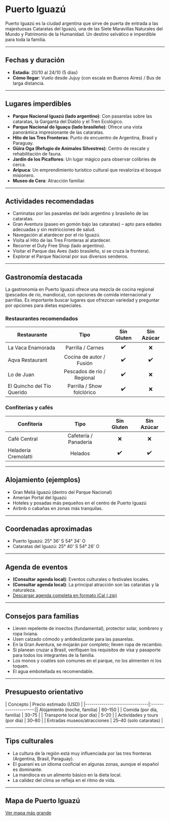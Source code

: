 # Puerto Iguazú

Puerto Iguazú es la ciudad argentina que sirve de puerta de entrada a las majestuosas Cataratas del Iguazú, una de las Siete Maravillas Naturales del Mundo y Patrimonio de la Humanidad. Un destino selvático e imperdible para toda la familia.

---

## Fechas y duración

- **Estadía**: 20/10 al 24/10 (5 días)
- **Cómo llegar**: Vuelo desde Jujuy (con escala en Buenos Aires) / Bus de larga distancia.

---

## Lugares imperdibles

- **Parque Nacional Iguazú (lado argentino)**: Con pasarelas sobre las cataratas, la Garganta del Diablo y el Tren Ecológico.
- **Parque Nacional do Iguaçu (lado brasileño)**: Ofrece una vista panorámica impresionante de las cataratas.
- **Hito de las Tres Fronteras**: Punto de encuentro de Argentina, Brasil y Paraguay.
- **Güira Oga (Refugio de Animales Silvestres)**: Centro de rescate y rehabilitación de fauna.
- **Jardín de los Picaflores**: Un lugar mágico para observar colibríes de cerca.
- **Aripuca**: Un emprendimiento turístico cultural que revaloriza el bosque misionero.
- **Museo de Cera**: Atracción familiar.

---

## Actividades recomendadas

- Caminatas por las pasarelas del lado argentino y brasileño de las cataratas.
- Gran Aventura (paseo en gomón bajo las cataratas) – apto para edades adecuadas y sin restricciones de salud.
- Navegación al atardecer por el río Iguazú.
- Visita al Hito de las Tres Fronteras al atardecer.
- Recorrer el Duty Free Shop (lado argentino).
- Visitar el Parque das Aves (lado brasileño, si se cruza la frontera).
- Explorar el Parque Nacional por sus diversos senderos.

---

## Gastronomía destacada

La gastronomía en Puerto Iguazú ofrece una mezcla de cocina regional (pescados de río, mandioca), con opciones de comida internacional y parrillas. Es importante buscar lugares que ofrezcan variedad y preguntar por opciones para dietas especiales.

### Restaurantes recomendados

| Restaurante             | Tipo                       | Sin Gluten | Sin Azúcar |
|-------------------------|:--------------------------:|:----------:|:----------:|
| La Vaca Enamorada       | Parrilla / Carnes          | ✔️        | ❌         |
| Aqva Restaurant         | Cocina de autor / Fusión   | ✔️        | ✔️         |
| Lo de Juan              | Pescados de río / Regional | ✔️        | ❌         |
| El Quincho del Tío Querido | Parrilla / Show folclórico | ✔️        | ❌         |

### Confiterías y cafés

| Confitería              | Tipo                       | Sin Gluten | Sin Azúcar |
|-------------------------|:--------------------------:|:----------:|:----------:|
| Café Central            | Cafetería / Panadería      | ❌         | ❌         |
| Heladería Cremolatti    | Helados                    | ✔️        | ✔️         |

---

## Alojamiento (ejemplos)

- Gran Meliá Iguazú (dentro del Parque Nacional)
- Amerian Portal del Iguazú
- Hoteles y posadas más pequeños en el centro de Puerto Iguazú
- Airbnb o cabañas en zonas más tranquilas.

---

## Coordenadas aproximadas

- Puerto Iguazú: 25° 36' S 54° 34' O
- Cataratas del Iguazú: 25° 40' S 54° 26' O

---

## Agenda de eventos

- **(Consultar agenda local)**: Eventos culturales o festivales locales.
- **(Consultar agenda local)**: La principal atracción son las cataratas y la naturaleza.
- [Descargar agenda completa en formato iCal (.zip)](../docs/agenda/ariflier1970@gmail.com.ical.zip)

---

## Consejos para familias

- Lleven repelente de insectos (fundamental), protector solar, sombrero y ropa liviana.
- Usen calzado cómodo y antideslizante para las pasarelas.
- En la Gran Aventura, se mojarán por completo; lleven ropa de recambio.
- Si planean cruzar a Brasil, verifiquen los requisitos de visa y pasaporte para todos los integrantes de la familia.
- Los monos y coatíes son comunes en el parque, no los alimenten ni los toquen.
- El agua embotellada es recomendable.

---

## Presupuesto orientativo

| Concepto                      | Precio estimado (USD) |
|-------------------------------|:--------------------:|| Alojamiento (noche, familia)  | 60–150               |
| Comida (por día, familia)     | 30–75                |
| Transporte local (por día)    | 5–20                 |
| Actividades y tours (por día) | 30–80                |
| Entradas museos/atracciones   | 25–40 (solo cataratas) |

---

## Tips culturales

- La cultura de la región está muy influenciada por las tres fronteras (Argentina, Brasil, Paraguay).
- El guaraní es un idioma cooficial en algunas zonas, aunque el español es dominante.
- La mandioca es un alimento básico en la dieta local.
- La calidez del clima se refleja en el ritmo de vida.

---

## Mapa de Puerto Iguazú

[Ver mapa más grande](https://www.openstreetmap.org/#map=13/-25.594/-54.467)
